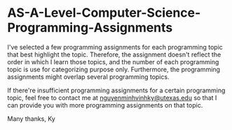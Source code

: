 # AS-A-Level-Computer-Science-Programming-Assignments

I've selected a few programming assignments for each programming topic that best highlight the topic. Therefore, the assignment doesn't reflect the order in which I learn those topics, and the number of each programming topic is use for categorizing purpose only. Furthermore, the programming assignments might overlap several programming topics.

If there're insufficient programming assignments for a certain programming topic, feel free to contact me at nguyenminhvinhky@utexas.edu so that I can provide you with more programming assignments on that topic.

Many thanks, Ky
